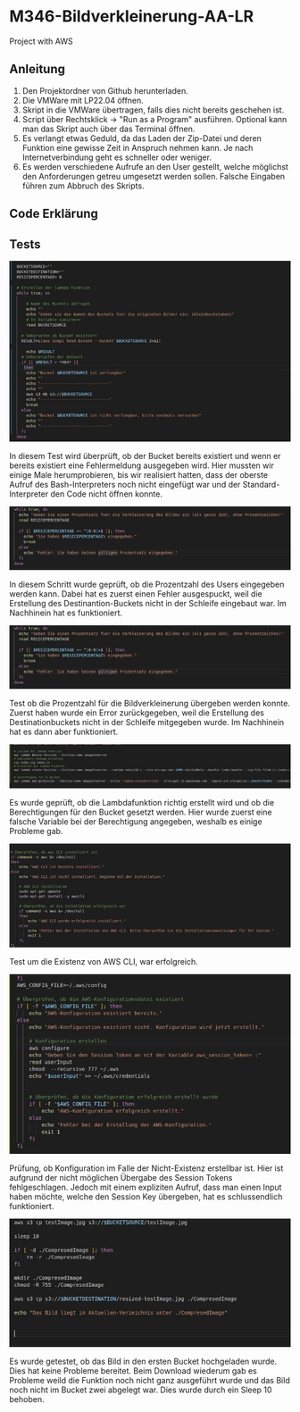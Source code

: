 # M346-Bildverkleinerung-AA-LR
Project with AWS
## Anleitung
1. Den Projektordner von Github herunterladen.
2. Die VMWare mit LP22.04 öffnen.
3. Skript in die VMWare übertragen, falls dies nicht bereits geschehen ist.
4. Script über Rechtsklick -> "Run as a Program" ausführen. Optional kann man das Skript auch über das Terminal öffnen.
5. Es verlangt etwas Geduld, da das Laden der Zip-Datei und deren Funktion eine gewisse Zeit in Anspruch nehmen kann. Je nach Internetverbindung geht es schneller oder weniger.
6. Es werden verschiedene Aufrufe an den User gestellt, welche möglichst den Anforderungen getreu umgesetzt werden sollen. Falsche Eingaben führen zum Abbruch des Skripts.
   
## Code Erklärung
## Tests
![21.12.2023 Aaron Alvarado](Test1.jpg "Test 1")


In diesem Test wird überprüft, ob der Bucket bereits existiert und wenn er bereits existiert eine Fehlermeldung ausgegeben wird. Hier mussten wir einige Male herumprobieren, bis wir realisiert hatten, dass der oberste Aufruf des Bash-Interpreters noch nicht eingefügt war und der Standard-Interpreter den Code nicht öffnen konnte.

![21.12.2023 Aaron Alvarado](Test2.jpg "Test 2")

In diesem Schritt wurde geprüft, ob die Prozentzahl des Users eingegeben werden kann. Dabei hat es zuerst einen Fehler ausgespuckt, weil die Erstellung des Destinantion-Buckets nicht in der Schleife eingebaut war. Im Nachhinein hat es funktioniert. 

![21.12.2023 Aaron Alvarado](Test3.jpg "Test 3")

Test ob die Prozentzahl für die Bildverkleinerung übergeben werden konnte. Zuerst haben wurde ein Error zurückgegeben, weil die Erstellung des Destinationbuckets nicht in der Schleife mitgegeben wurde. Im Nachhinein hat es dann aber funktioniert.

![21.12.2023 Aaron Alvarado](Test4.jpg "Test 4")

Es wurde geprüft, ob die Lambdafunktion richtig erstellt wird und ob die Berechtigungen für den Bucket gesetzt werden. Hier wurde zuerst eine falsche Variable bei der Berechtigung angegeben, weshalb es einige Probleme gab.

![21.12.2023 Aaron Alvarado](Test5.jpg "Test 5")

Test um die Existenz von AWS CLI, war erfolgreich.

![21.12.2023 Aaron Alvarado](Test6.jpg "Test 6")

Prüfung, ob Konfiguration im Falle der Nicht-Existenz erstellbar ist. Hier ist aufgrund der nicht möglichen Übergabe des Session Tokens fehlgeschlagen. Jedoch mit einem expliziten Aufruf, dass man einen Input haben möchte, welche den Session Key übergeben, hat es schlussendlich funktioniert.

![21.12.2023 Aaron Alvarado](Test7.jpg "Test 7")

Es wurde getestet, ob das Bild in den ersten Bucket hochgeladen wurde. Dies hat keine Probleme bereitet. Beim Download wiederum gab es Probleme weild die Funktion noch nicht ganz ausgeführt wurde und das Bild noch nicht im Bucket zwei abgelegt war. Dies wurde durch ein Sleep 10 behoben.



